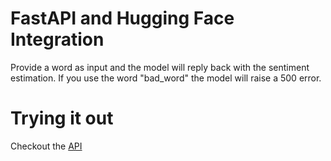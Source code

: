 # FastAPI and Hugging Face Integration

Provide a word as input and the model will reply back with the sentiment estimation. If you use the word "bad_word" the model will raise a 500 error.

# Trying it out

Checkout the [API](http://3.85.36.50:8000/docs)

